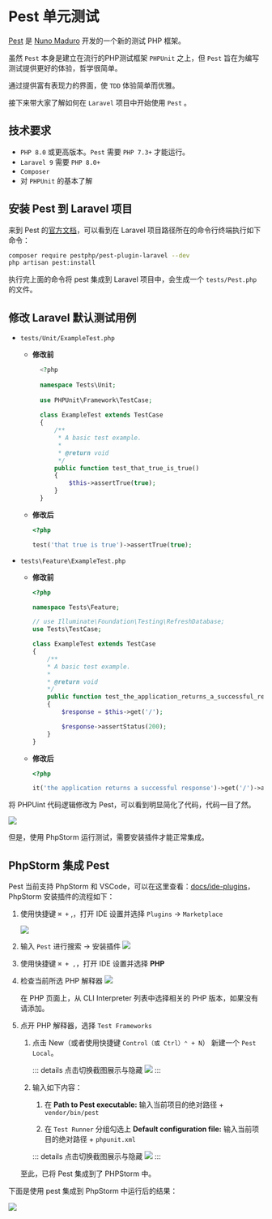 # Pest 单元测试

[Pest](https://pestphp.com/) 是 [Nuno Maduro](https://twitter.com/enunomaduro) 开发的一个新的测试 PHP 框架。

虽然 `Pest` 本身是建立在流行的PHP测试框架 `PHPUnit` 之上，但 `Pest` 旨在为编写测试提供更好的体验，哲学很简单。

通过提供富有表现力的界面，使 `TDD` 体验简单而优雅。

接下来带大家了解如何在 `Laravel` 项目中开始使用 `Pest` 。

## 技术要求

- `PHP 8.0` 或更高版本。`Pest` 需要 `PHP 7.3+` 才能运行。
- `Laravel 9` 需要 `PHP 8.0+`
- `Composer`
- 对 `PHPUnit` 的基本了解

## 安装 Pest 到 Laravel 项目

来到 Pest 的[官方文档](https://pestphp.com/docs/installation)，可以看到在 Laravel 项目路径所在的命令行终端执行如下命令：

```bash
composer require pestphp/pest-plugin-laravel --dev
php artisan pest:install
```

执行完上面的命令将 pest 集成到 Laravel 项目中，会生成一个 `tests/Pest.php` 的文件。

## 修改 Laravel 默认测试用例

- `tests/Unit/ExampleTest.php`

    - **修改前**

      ```php
        <?php
        
        namespace Tests\Unit;
        
        use PHPUnit\Framework\TestCase;
        
        class ExampleTest extends TestCase
        {
            /**
             * A basic test example.
             *
             * @return void
             */
            public function test_that_true_is_true()
            {
                $this->assertTrue(true);
            }
        }
        ```

    - **修改后**

        ```php
        <?php

        test('that true is true')->assertTrue(true);
        ```

- `tests\Feature\ExampleTest.php`
    - **修改前**
        ```php
        <?php

        namespace Tests\Feature;

        // use Illuminate\Foundation\Testing\RefreshDatabase;
        use Tests\TestCase;

        class ExampleTest extends TestCase
        {
            /**
            * A basic test example.
            *
            * @return void
            */
            public function test_the_application_returns_a_successful_response()
            {
                $response = $this->get('/');

                $response->assertStatus(200);
            }
        }
        ```
    - **修改后**

        ```php
        <?php
        
        it('the application returns a successful response')->get('/')->assertOk(); 
        ```

将 PHPUint 代码逻辑修改为 Pest，可以看到明显简化了代码，代码一目了然。

![](./images/testing-laravel-using-pest/run-pest-tests-using-terminal.png)

但是，使用 PhpStorm 运行测试，需要安装插件才能正常集成。

## PhpStorm 集成 Pest

Pest 当前支持 PhpStorm 和 VSCode，可以在这里查看：[docs/ide-plugins](https://pestphp.com/docs/ide-plugins)，PhpStorm 安装插件的流程如下：

1. 使用快捷键 `⌘ +` ,，打开 IDE 设置并选择 `Plugins` -> `Marketplace` 

    ![](./images/testing-laravel-using-pest/search-plugin-step.png)

2. 输入 `Pest` 进行搜索 -> 安装插件
    ![](./images/testing-laravel-using-pest/install-pest.png)

3. 使用快捷键 `⌘ + ,`，打开 IDE 设置并选择 **PHP**

4. 检查当前所选 PHP 解释器
   ![](./images/testing-laravel-using-pest/select-php-cli-interpreter.png)

   在 PHP 页面上，从 CLI Interpreter 列表中选择相关的 PHP 版本，如果没有请添加。

5. 点开 PHP 解释器，选择 `Test Frameworks`

    1. 点击 New（或者使用快捷键 `Control（或 Ctrl）⌃ + N`） 新建一个 `Pest Local`。

       ::: details 点击切换截图展示与隐藏
       ![](./images/testing-laravel-using-pest/new-pest-local-dialog.png)
       :::

    2. 输入如下内容：

        1. 在 **Path to Pest executable:** 输入当前项目的绝对路径 + `vendor/bin/pest` 

        2. 在 `Test Runner` 分组勾选上 **Default configuration file:** 输入当前项目的绝对路径 + `phpunit.xml`
        
        ::: details 点击切换截图展示与隐藏
        ![](./images/testing-laravel-using-pest/config-pest-local-setting.png)
        :::

    至此，已将 Pest 集成到了 PHPStorm 中。

下面是使用 pest 集成到 PhpStorm 中运行后的结果：

![](./images/testing-laravel-using-pest/run-pest-tests-using-phpstorm-plugin.png)

